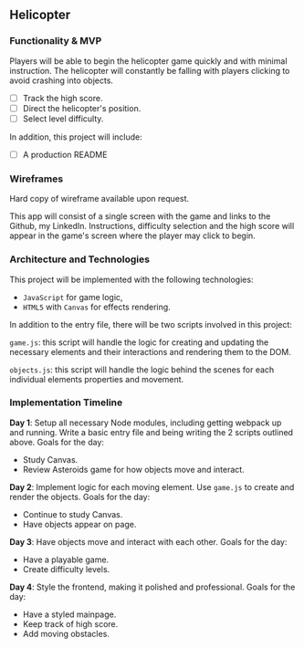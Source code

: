 ## Helicopter

### Functionality & MVP  

Players will be able to begin the helicopter game quickly and with minimal instruction. The helicopter will constantly be falling with players clicking to avoid crashing into objects.

- [ ] Track the high score.
- [ ] Direct the helicopter's position.
- [ ] Select level difficulty.

In addition, this project will include:

- [ ] A production README

### Wireframes

Hard copy of wireframe available upon request.

This app will consist of a single screen with the game and links to the Github, my LinkedIn. Instructions, difficulty selection and the high score will appear in the game's screen where the player may click to begin.

### Architecture and Technologies

This project will be implemented with the following technologies:

- `JavaScript` for game logic,
- `HTML5` with `Canvas` for effects rendering.

In addition to the entry file, there will be two scripts involved in this project:

`game.js`: this script will handle the logic for creating and updating the necessary elements and their interactions and rendering them to the DOM.

`objects.js`: this script will handle the logic behind the scenes for each individual elements properties and movement.

### Implementation Timeline

**Day 1**: Setup all necessary Node modules, including getting webpack up and running. Write a basic entry file and being writing the 2 scripts outlined above. Goals for the day:

- Study Canvas.
- Review Asteroids game for how objects move and interact.

**Day 2**:   Implement logic for each moving element.  Use `game.js` to create and render the objects.  Goals for the day:

- Continue to study Canvas.
- Have objects appear on page.

**Day 3**: Have objects move and interact with each other. Goals for the day:

- Have a playable game.
- Create difficulty levels.

**Day 4**: Style the frontend, making it polished and professional. Goals for the day:

- Have a styled mainpage.
- Keep track of high score.
- Add moving obstacles.
